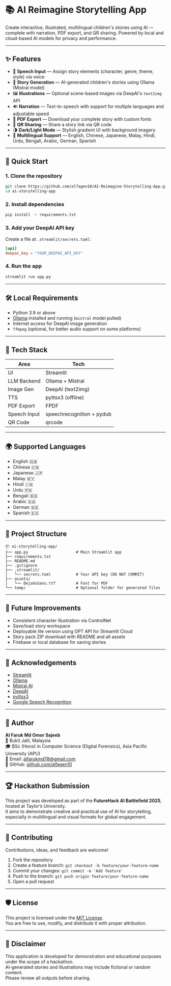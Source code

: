 # 📚 AI Reimagine Storytelling App

Create interactive, illustrated, multilingual children's stories using AI — complete with narration, PDF export, and QR sharing. Powered by local and cloud-based AI models for privacy and performance.

---

## ✨ Features

- 🎤 **Speech Input** — Assign story elements (character, genre, theme, style) via voice
- 📖 **Story Generation** — AI-generated children's stories using Ollama (Mistral model)
- 🖼️ **Illustrations** — Optional scene-based images via DeepAI's `text2img` API
- 🔊 **Narration** — Text-to-speech with support for multiple languages and adjustable speed
- 📄 **PDF Export** — Download your complete story with custom fonts
- 📲 **QR Sharing** — Share a story link via QR code
- 🌗 **Dark/Light Mode** — Stylish gradient UI with background imagery
- 💬 **Multilingual Support** — English, Chinese, Japanese, Malay, Hindi, Urdu, Bengali, Arabic, German, Spanish

---

## 🚀 Quick Start

### 1. Clone the repository

```bash
git clone https://github.com/alfagen10/AI-Reimagine-Storytelling-App.git
cd ai-storytelling-app
```

### 2. Install dependencies

```bash
pip install -r requirements.txt
```

### 3. Add your DeepAI API key

Create a file at `.streamlit/secrets.toml`:

```toml
[api]
deepai_key = "YOUR_DEEPAI_API_KEY"
```

### 4. Run the app

```bash
streamlit run app.py
```

---

## 🛠️ Local Requirements

- Python 3.9 or above
- [Ollama](https://ollama.com) installed and running (`mistral` model pulled)
- Internet access for DeepAI image generation
- `ffmpeg` (optional, for better audio support on some platforms)

---

## 🧠 Tech Stack

| Area           | Tech                  |
|----------------|-----------------------|
| UI             | Streamlit             |
| LLM Backend    | Ollama + Mistral      |
| Image Gen      | DeepAI (text2img)     |
| TTS            | pyttsx3 (offline)     |
| PDF Export     | FPDF                  |
| Speech Input   | speechrecognition + pydub |
| QR Code        | qrcode                |

---

## 🌍 Supported Languages

- English 🇬🇧
- Chinese 🇨🇳
- Japanese 🇯🇵
- Malay 🇲🇾
- Hindi 🇮🇳
- Urdu 🇵🇰
- Bengali 🇧🇩
- Arabic 🇸🇦
- German 🇩🇪
- Spanish 🇪🇸

---

## 📁 Project Structure

```
📦 ai-storytelling-app/
├── app.py                     # Main Streamlit app
├── requirements.txt
├── README.md
├── .gitignore
├── .streamlit/
│   └── secrets.toml           # Your API key (DO NOT COMMIT)
├── assets/
│   └── DejaVuSans.ttf         # Font for PDF
└── temp/                      # Optional folder for generated files
```

---

## 🧩 Future Improvements

- Consistent character illustration via ControlNet
- Save/load story workspace
- Deployable lite version using GPT API for Streamlit Cloud
- Story pack ZIP download with README and all assets
- Firebase or local database for saving stories

---

## 🤝 Acknowledgements

- [Streamlit](https://streamlit.io/)
- [Ollama](https://ollama.com/)
- [Mistral AI](https://mistral.ai/)
- [DeepAI](https://deepai.org/)
- [pyttsx3](https://pyttsx3.readthedocs.io/)
- [Google Speech Recognition](https://pypi.org/project/SpeechRecognition/)

---


## 👤 Author

**Al Faruk Md Omor Sajeeb**  
📍 Bukit Jalil, Malaysia  
🎓 BSc (Hons) in Computer Science (Digital Forensics), Asia Pacific University (APU)  
📧 Email: alfarukmd78@gmail.com  
🔗 GitHub: [github.com/alfagen10](https://github.com/alfagen10)

---

## 🏆 Hackathon Submission

This project was developed as part of the **FutureHack AI Battlefield 2025**, hosted at Taylor’s University.  
It aims to demonstrate creative and practical use of AI for storytelling, especially in multilingual and visual formats for global engagement.

---

## 🤝 Contributing

Contributions, ideas, and feedback are welcome!

1. Fork the repository  
2. Create a feature branch: `git checkout -b feature/your-feature-name`  
3. Commit your changes: `git commit -m 'Add feature'`  
4. Push to the branch: `git push origin feature/your-feature-name`  
5. Open a pull request

---

## 🛡 License

This project is licensed under the [MIT License](LICENSE).  
You are free to use, modify, and distribute it with proper attribution.

---

## 📌 Disclaimer

This application is developed for demonstration and educational purposes under the scope of a hackathon.  
AI-generated stories and illustrations may include fictional or random content.  
Please review all outputs before sharing.

